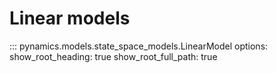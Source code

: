 # Linear models

::: pynamics.models.state_space_models.LinearModel
    options:
        show_root_heading: true
        show_root_full_path: true